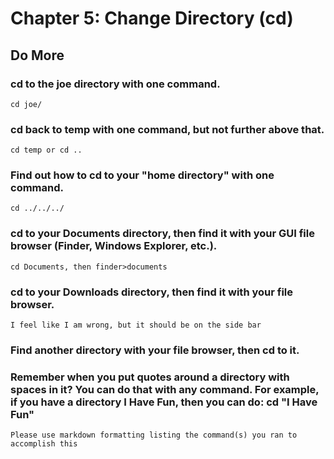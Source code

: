 
# Chapter 5: Change Directory (cd)

## Do More

### cd to the joe directory with one command.

    cd joe/
    
### cd back to temp with one command, but not further above that.

    cd temp or cd ..

### Find out how to cd to your "home directory" with one command.

    cd ../../../
    
### cd to your Documents directory, then find it with your GUI file browser (Finder, Windows Explorer, etc.).

    cd Documents, then finder>documents
 
### cd to your Downloads directory, then find it with your file browser.

    I feel like I am wrong, but it should be on the side bar
    
### Find another directory with your file browser, then cd to it.

    
    
### Remember when you put quotes around a directory with spaces in it? You can do that with any command. For example, if you have a directory I Have Fun, then you can do: cd "I Have Fun"

    Please use markdown formatting listing the command(s) you ran to accomplish this
    
